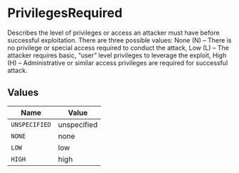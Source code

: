 # PrivilegesRequired

Describes the level of privileges or access an attacker must have before successful exploitation. There are three possible values: None (N) – There is no privilege or special access required to conduct the attack, Low (L) – The attacker requires basic, “user” level privileges to leverage the exploit, High (H) – Administrative or similar access privileges are required for successful attack.


## Values

| Name          | Value         |
| ------------- | ------------- |
| `UNSPECIFIED` | unspecified   |
| `NONE`        | none          |
| `LOW`         | low           |
| `HIGH`        | high          |